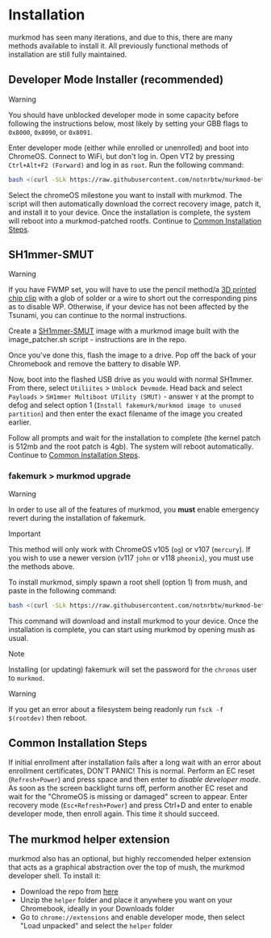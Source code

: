 # Installation

murkmod has seen many iterations, and due to this, there are many methods available to install it. All previously functional methods of installation are still fully maintained.

## Developer Mode Installer (recommended)

> [!WARNING]
> You should have unblocked developer mode in some capacity before following the instructions below, most likely by setting your GBB flags to `0x8000`, `0x8090`, or `0x8091`.

Enter developer mode (either while enrolled or unenrolled) and boot into ChromeOS. Connect to WiFi, but don't log in. Open VT2 by pressing `Ctrl+Alt+F2 (Forward)` and log in as `root`. Run the following command:

```sh
bash <(curl -SLk https://raw.githubusercontent.com/notnrbtw/murkmod-beta/main/murkmod-devmode.sh)
```

Select the chromeOS milestone you want to install with murkmod. The script will then automatically download the correct recovery image, patch it, and install it to your device. Once the installation is complete, the system will reboot into a murkmod-patched rootfs. Continue to [Common Installation Steps](#common-installation-steps).

## SH1mmer-SMUT

> [!WARNING]
> If you have FWMP set, you will have to use the pencil method/a [3D printed chip clip](https://www.tinkercad.com/things/kWIgDztbX4s-soic-8-on-motherboard-stealth-chip-clip) with a glob of solder or a wire to short out the corresponding pins as to disable WP. Otherwise, if your device has not been affected by the Tsunami, you can continue to the normal instructions.

Create a [SH1mmer-SMUT](https://github.com/cognito-inc-real/sh1mmer-smut) image with a murkmod image built with the image_patcher.sh script - instructions are in the repo.

Once you've done this, flash the image to a drive. Pop off the back of your Chromebook and remove the battery to disable WP.

Now, boot into the flashed USB drive as you would with normal SH1mmer. From there, select `Utiliites` > `Unblock Devmode`. Head back and select `Payloads` > `SH1mmer Multiboot UTility (SMUT)` - answer `Y` at the prompt to defog and select option 1 (`Install fakemurk/murkmod image to unused partition`) and then enter the exact filename of the image you created earlier.

Follow all prompts and wait for the installation to complete (the kernel patch is 512mb and the root patch is 4gb). The system will reboot automatically. Continue to [Common Installation Steps](#common-installation-steps).

### fakemurk > murkmod upgrade

> [!WARNING]
> In order to use all of the features of murkmod, you **must** enable emergency revert during the installation of fakemurk.

> [!IMPORTANT]
> This method will only work with ChromeOS v105 (`og`) or v107 (`mercury`). If you wish to use a newer version (v117 `john` or v118 `pheonix`), you must use the methods above.

To install murkmod, simply spawn a root shell (option 1) from mush, and paste in the following command:

```sh
bash <(curl -SLk https://raw.githubusercontent.com/notnrbtw/murkmod-beta/main/murkmod.sh)
```

This command will download and install murkmod to your device. Once the installation is complete, you can start using murkmod by opening mush as usual.

> [!NOTE]
> Installing (or updating) fakemurk will set the password for the `chronos` user to `murkmod`.

> [!WARNING]
> If you get an error about a filesystem being readonly run `fsck -f $(rootdev)` then reboot.

## Common Installation Steps

If initial enrollment after installation fails after a long wait with an error about enrollment certificates, DON'T PANIC! This is normal. Perform an EC reset (`Refresh+Power`) and press space and then enter to *disable developer mode*. As soon as the screen backlight turns off, perform another EC reset and wait for the "ChromeOS is missing or damaged" screen to appear. Enter recovery mode (`Esc+Refresh+Power`) and press Ctrl+D and enter to enable developer mode, then enroll again. This time it should succeed.

## The murkmod helper extension

murkmod also has an optional, but highly reccomended helper extension that acts as a graphical abstraction over the top of mush, the murkmod developer shell. To install it:

- Download the repo from [here](https://codeload.github.com/notnrbtw/murkmod-beta/zip/refs/heads/main)
- Unzip the `helper` folder and place it anywhere you want on your Chromebook, ideally in your Downloads folder
- Go to `chrome://extensions` and enable developer mode, then select "Load unpacked" and select the `helper` folder
